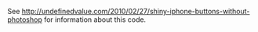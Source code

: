 See http://undefinedvalue.com/2010/02/27/shiny-iphone-buttons-without-photoshop for information about this code.

